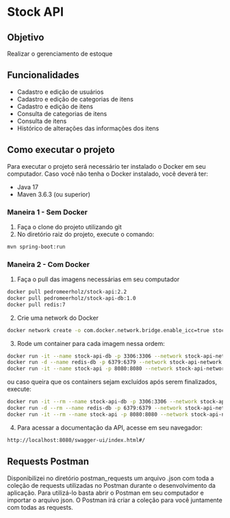# Stock API

## Objetivo
<p>Realizar o gerenciamento de estoque</p>

## Funcionalidades
<ul>
  <li>Cadastro e edição de usuários</li>
  <li>Cadastro e edição de categorias de itens</li>
  <li>Cadastro e edição de itens</li>
  <li>Consulta de categorias de itens</li>
  <li>Consulta de itens</li>
  <li>Histórico de alterações das informações dos itens</li>
</ul>

## Como executar o projeto

Para executar o projeto será necessário ter instalado o Docker em seu computador. Caso você não tenha o Docker instalado, você deverá ter:
* Java 17
* Maven 3.6.3 (ou superior)

### Maneira 1 - Sem Docker
1. Faça o clone do projeto utilizando git
2. No diretório raiz do projeto, execute o comando:
```bash
mvn spring-boot:run
```

### Maneira 2 - Com Docker
1. Faça o pull das imagens necessárias em seu computador
```bash
docker pull pedromeerholz/stock-api:2.2
docker pull pedromeerholz/stock-api-db:1.0
docker pull redis:7
```
2. Crie uma network do Docker
```bash
docker network create -o com.docker.network.bridge.enable_icc=true stock-api-network
```
3. Rode um container para cada imagem nessa ordem:
```bash
docker run -it --name stock-api-db -p 3306:3306 --network stock-api-network pedromeerholz/stock-api-db:1.0
docker run -d --name redis-db -p 6379:6379 --network stock-api-network redis:7
docker run -it --name stock-api -p 8080:8080 --network stock-api-network pedromeerholz/stock-api:2.1.1
```
ou caso queira que os containers sejam excluídos após serem finalizados, execute:
```bash
docker run -it --rm --name stock-api-db -p 3306:3306 --network stock-api-network pedromeerholz/stock-api-db:1.0
docker run -d --rm --name redis-db -p 6379:6379 --network stock-api-network redis:7
docker run -it --rm --name stock-api -p 8080:8080 --network stock-api-network pedromeerholz/stock-api:2.2
```
4. Para acessar a documentação da API, acesse em seu navegador:
```bash
http://localhost:8080/swagger-ui/index.html#/
```

## Requests Postman
Disponibilizei no diretório postman_requests um arquivo .json com toda a coleção de requests utilizadas no Postman durante o desenvolvimento da aplicação. Para utilizá-lo basta abrir o Postman em seu computador e importar o arquivo json. O Postman irá criar a coleção para você juntamente com todas as requests.